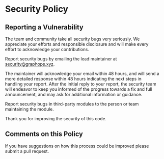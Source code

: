 # Security Policy

## Reporting a Vulnerability

The team and community take all security bugs very seriously. We appreciate your efforts and responsible disclosure and will make every effort to acknowledge your contributions.

Report security bugs by emailing the lead maintainer at security@graphops.xyz.

The maintainer will acknowledge your email within 48 hours, and will send a more detailed response within 48 hours indicating the next steps in handling your report. After the initial reply to your report, the security team will endeavor to keep you informed of the progress towards a fix and full announcement, and may ask for additional information or guidance.

Report security bugs in third-party modules to the person or team maintaining the module.

Thank you for improving the security of this code.

## Comments on this Policy

If you have suggestions on how this process could be improved please submit a pull request.